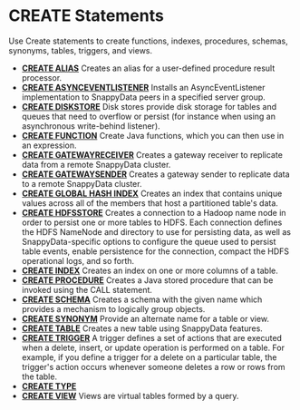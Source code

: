 # CREATE Statements

Use Create statements to create functions, indexes, procedures, schemas, synonyms, tables, triggers, and views.

-   **[CREATE ALIAS](../../reference/language_ref/ref-create-alias.html)**
    Creates an alias for a user-defined procedure result processor.
-   **[CREATE ASYNCEVENTLISTENER](../../reference/language_ref/ref-create-async-event-listener.html)**
    Installs an AsyncEventListener implementation to SnappyData peers in a specified server group.
-   **[CREATE DISKSTORE](../../reference/language_ref/ref-create-diskstore.html)**
    Disk stores provide disk storage for tables and queues that need to overflow or persist (for instance when using an asynchronous write-behind listener).
-   **[CREATE FUNCTION](../../reference/language_ref/ref-create-function.html)**
    Create Java functions, which you can then use in an expression.
-   **[CREATE GATEWAYRECEIVER](../../reference/language_ref/ref-create-gateway-receiver.html)**
    Creates a gateway receiver to replicate data from a remote SnappyData cluster.
-   **[CREATE GATEWAYSENDER](../../reference/language_ref/ref-create-gateway-sender.html)**
    Creates a gateway sender to replicate data to a remote SnappyData cluster.
-   **[CREATE GLOBAL HASH INDEX](../../reference/language_ref/ref-create-global-hash-index.html)**
    Creates an index that contains unique values across all of the members that host a partitioned table's data.
-   **[CREATE HDFSSTORE](../../reference/language_ref/ref-create-hdfs-store.html)**
    Creates a connection to a Hadoop name node in order to persist one or more tables to HDFS. Each connection defines the HDFS NameNode and directory to use for persisting data, as well as SnappyData-specific options to configure the queue used to persist table events, enable persistence for the connection, compact the HDFS operational logs, and so forth.
-   **[CREATE INDEX](../../reference/language_ref/ref-create-index.html)**
    Creates an index on one or more columns of a table.
-   **[CREATE PROCEDURE](../../reference/language_ref/ref-create-procedure.html)**
    Creates a Java stored procedure that can be invoked using the CALL statement.
-   **[CREATE SCHEMA](../../reference/language_ref/ref-create-schema.html)**
    Creates a schema with the given name which provides a mechanism to logically group objects.
-   **[CREATE SYNONYM](../../reference/language_ref/ref-create-synonym.html)**
    Provide an alternate name for a table or view.
-   **[CREATE TABLE](../../reference/language_ref/ref-create-table.html)**
    Creates a new table using SnappyData features.
-   **[CREATE TRIGGER](../../reference/language_ref/ref-create-trigger.html)**
    A trigger defines a set of actions that are executed when a delete, insert, or update operation is performed on a table. For example, if you define a trigger for a delete on a particular table, the trigger's action occurs whenever someone deletes a row or rows from the table.
-   **[CREATE TYPE](../../reference/language_ref/rrefsqljcreatetype.html)**
-   **[CREATE VIEW](../../reference/language_ref/ref-create-view.html)**
    Views are virtual tables formed by a query.


